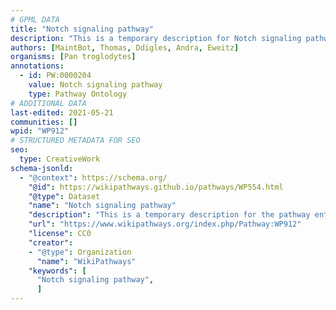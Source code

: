 ```yaml
---
# GPML DATA
title: "Notch signaling pathway"
description: "This is a temporary description for Notch signaling pathway"
authors: [MaintBot, Thomas, Ddigles, Andra, Eweitz]
organisms: [Pan troglodytes]
annotations:
  - id: PW:0000204
    value: Notch signaling pathway
    type: Pathway Ontology
# ADDITIONAL DATA
last-edited: 2021-05-21
communities: []
wpid: "WP912"
# STRUCTURED METADATA FOR SEO
seo:
  type: CreativeWork
schema-jsonld:
  - "@context": https://schema.org/
    "@id": https://wikipathways.github.io/pathways/WP554.html
    "@type": Dataset
    "name": "Notch signaling pathway"
    "description": "This is a temporary description for the pathway entitled: Notch signaling pathway"
    "url": "https://www.wikipathways.org/index.php/Pathway:WP912"
    "license": CC0
    "creator":
    - "@type": Organization
      "name": "WikiPathways"
    "keywords": [
      "Notch signaling pathway",
      ]
---
```

